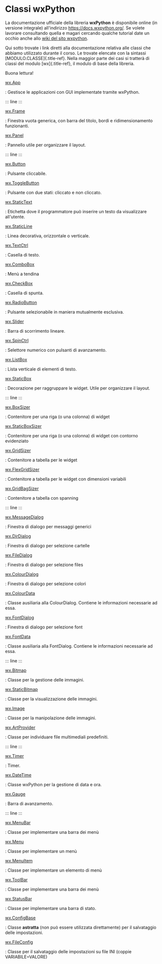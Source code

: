 # Classi wxPython

La documentazione ufficiale della libreria **wxPython** è disponibile
online (in versione integrale) all\'indirizzo
<https://docs.wxpython.org/>. Se volete lavorare consultando quella e
magari cercando qualche tutorial date un occhio anche allo [wiki del
sito wxpython](https://wiki.wxpython.org).

Qui sotto trovate i link diretti alla documentazione relativa alle
classi che abbiamo utilizzato durante il corso. Le trovate elencate con
la sintassi [MODULO.CLASSE]{.title-ref}. Nella maggior parte dei casi si
tratterà di classi del modulo [wx]{.title-ref}, il modulo di base della
libreria.

Buona lettura!

[wx.App](https://docs.wxpython.org/wx.App.html)

:   Gestisce le applicazioni con GUI implementate tramite wxPython.

::: line
:::

[wx.Frame](https://docs.wxpython.org/wx.Frame.html)

:   Finestra vuota generica, con barra del titolo, bordi e
    ridimensionamento funzionanti.

[wx.Panel](https://docs.wxpython.org/wx.Panel.html)

:   Pannello utile per organizzare il layout.

::: line
:::

[wx.Button](https://docs.wxpython.org/wx.Button.html)

:   Pulsante cliccabile.

[wx.ToggleButton](https://docs.wxpython.org/wx.ToggleButton.html)

:   Pulsante con due stati: cliccato e non cliccato.

[wx.StaticText](https://docs.wxpython.org/wx.StaticText.html)

:   Etichetta dove il programmatore può inserire un testo da
    visualizzare all\'utente.

[wx.StaticLine](https://docs.wxpython.org/wx.StaticLine.html)

:   Linea decorativa, orizzontale o verticale.

[wx.TextCtrl](https://docs.wxpython.org/wx.TextCtrl.html)

:   Casella di testo.

[wx.ComboBox](https://docs.wxpython.org/wx.ComboBox.html)

:   Menù a tendina

[wx.CheckBox](https://docs.wxpython.org/wx.CheckBox.html)

:   Casella di spunta.

[wx.RadioButton](https://docs.wxpython.org/wx.RadioButton.html)

:   Pulsante selezionabile in maniera mutualmente esclusiva.

[wx.Slider](https://docs.wxpython.org/wx.Slider.html)

:   Barra di scorrimento lineare.

[wx.SpinCtrl](https://docs.wxpython.org/wx.SpinCtrl.html)

:   Selettore numerico con pulsanti di avanzamento.

[wx.ListBox](https://docs.wxpython.org/wx.ListBox.html)

:   Lista verticale di elementi di testo.

[wx.StaticBox](https://docs.wxpython.org/wx.StaticBox.html)

:   Decorazione per raggruppare le widget. Utile per organizzare il
    layout.

::: line
:::

[wx.BoxSizer](https://docs.wxpython.org/wx.BoxSizer.html)

:   Contenitore per una riga (o una colonna) di widget

[wx.StaticBoxSizer](https://docs.wxpython.org/wx.StaticBoxSizer.html)

:   Contenitore per una riga (o una colonna) di widget con contorno
    evidenziato

[wx.GridSizer](https://docs.wxpython.org/wx.GridSizer.html)

:   Contenitore a tabella per le widget

[wx.FlexGridSizer](https://docs.wxpython.org/wx.FlexGridSizer.html)

:   Contenitore a tabella per le widget con dimensioni variabili

[wx.GridBagSizer](https://docs.wxpython.org/wx.GridBagSizer.html)

:   Contenitore a tabella con spanning

::: line
:::

[wx.MessageDialog](https://docs.wxpython.org/wx.MessageDialog.html)

:   Finestra di dialogo per messaggi generici

[wx.DirDialog](https://docs.wxpython.org/wx.DirDialog.html)

:   Finestra di dialogo per selezione cartelle

[wx.FileDialog](https://docs.wxpython.org/wx.FileDialog.html)

:   Finestra di dialogo per selezione files

[wx.ColourDialog](https://docs.wxpython.org/wx.ColourDialog.html)

:   Finestra di dialogo per selezione colori

[wx.ColourData](https://docs.wxpython.org/wx.ColourData.html)

:   Classe ausiliaria alla ColourDialog. Contiene le informazioni
    necessarie ad essa.

[wx.FontDialog](https://docs.wxpython.org/wx.FontDialog.html)

:   Finestra di dialogo per selezione font

[wx.FontData](https://docs.wxpython.org/wx.FontData.html)

:   Classe ausiliaria alla FontDialog. Contiene le informazioni
    necessarie ad essa.

::: line
:::

[wx.Bitmap](https://docs.wxpython.org/wx.Bitmap.html)

:   Classe per la gestione delle immagini.

[wx.StaticBitmap](https://docs.wxpython.org/wx.StaticBitmap.html)

:   Classe per la visualizzazione delle immagini.

[wx.Image](https://docs.wxpython.org/wx.Image.html)

:   Classe per la manipolazione delle immagini.

[wx.ArtProvider](https://docs.wxpython.org/wx.ArtProvider.html)

:   Classe per individuare file multimediali predefiniti.

::: line
:::

[wx.Timer](https://docs.wxpython.org/wx.Timer.html)

:   Timer.

[wx.DateTime](https://docs.wxpython.org/wx.DateTime.html)

:   Classe wxPython per la gestione di data e ora.

[wx.Gauge](https://docs.wxpython.org/wx.Gauge.html)

:   Barra di avanzamento.

::: line
:::

[wx.MenuBar](https://docs.wxpython.org/wx.MenuBar.html)

:   Classe per implementare una barra dei menù

[wx.Menu](https://docs.wxpython.org/wx.Menu.html)

:   Classe per implementare un menù

[wx.MenuItem](https://docs.wxpython.org/wx.Menuitem.html)

:   Classe per implementare un elemento di menù

[wx.ToolBar](https://docs.wxpython.org/wx.ToolBar.html)

:   Classe per implementare una barra dei menù

[wx.StatusBar](https://docs.wxpython.org/wx.StatusBar.html)

:   Classe per implementare una barra di stato.

[wx.ConfigBase](https://docs.wxpython.org/wx.ConfigBase.html)

:   Classe **astratta** (non può essere utilizzata direttamente) per il
    salvataggio delle impostazioni.

[wx.FileConfig](https://docs.wxpython.org/wx.FileConfig.html)

:   Classe per il salvataggio delle impostazioni su file INI (coppie
    VARIABILE=VALORE)
